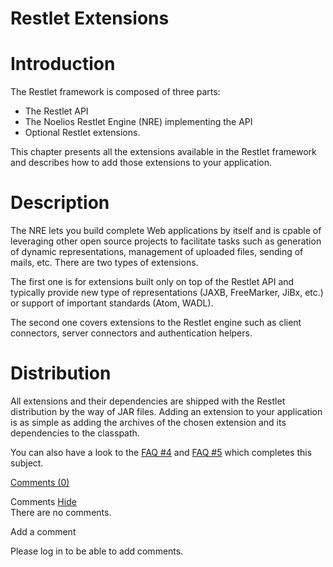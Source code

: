 Restlet Extensions
==================

Introduction
============

The Restlet framework is composed of three parts:

-   The Restlet API
-   The Noelios Restlet Engine (NRE) implementing the API
-   Optional Restlet extensions.

This chapter presents all the extensions available in the Restlet
framework and describes how to add those extensions to your application.

Description
===========

The NRE lets you build complete Web applications by itself and is cpable
of leveraging other open source projects to facilitate tasks such as
generation of dynamic representations, management of uploaded files,
sending of mails, etc. There are two types of extensions.

The first one is for extensions built only on top of the Restlet API and
typically provide new type of representations (JAXB, FreeMarker, JiBx,
etc.) or support of important standards (Atom, WADL).

The second one covers extensions to the Restlet engine such as client
connectors, server connectors and authentication helpers.

Distribution
============

All extensions and their dependencies are shipped with the Restlet
distribution by the way of JAR files. Adding an extension to your
application is as simple as adding the archives of the chosen extension
and its dependencies to the classpath. 

You can also have a look to the [FAQ
\#4](http://web.archive.org/web/20090204182117/http://www.restlet.org/documentation/1.1/faq#04)
and [FAQ
\#5](http://web.archive.org/web/20090204182117/http://www.restlet.org/documentation/1.1/faq#05)
which completes this subject.

[Comments
(0)](http://web.archive.org/web/20090204182117/http://wiki.restlet.org/docs_1.1/13-restlet/28-restlet.html#)

Comments
[Hide](http://web.archive.org/web/20090204182117/http://wiki.restlet.org/docs_1.1/13-restlet/28-restlet.html#)
\
There are no comments.

Add a comment

Please log in to be able to add comments.
